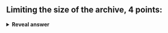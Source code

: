 ## Limiting the size of the archive, 4 points:
<details>
<summary><b>Reveal answer</b></summary>
- Memory Size limit on At<br>- Expensivet o find leaders in a large archive<br>- Not useful when a large number of solutions<br>- Diversity preserving mechanism for a diverse set of solutions
</details>
